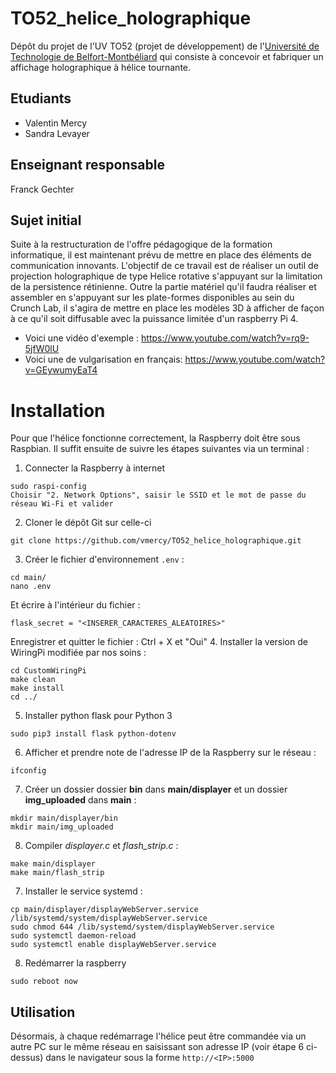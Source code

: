 # TO52_helice_holographique

Dépôt du projet de l'UV TO52 (projet de développement) de l'[Université de Technologie de Belfort-Montbéliard](https://www.utbm.fr) qui consiste à concevoir et fabriquer un affichage holographique à hélice tournante.

## Etudiants
* Valentin Mercy
* Sandra Levayer

## Enseignant  responsable
Franck Gechter

## Sujet initial
Suite à la restructuration de l'offre pédagogique de la formation informatique, il est maintenant prévu de mettre en place des éléments de communication innovants. L'objectif de ce travail est de réaliser un outil de projection holographique de type Helice rotative s'appuyant sur la limitation de la persistence rétinienne. Outre la partie matériel qu'il faudra réaliser et assembler en s'appuyant sur les plate-formes disponibles au sein du Crunch Lab, il s'agira de mettre en place les modèles 3D à afficher de façon à ce qu'il soit diffusable avec la puissance limitée d'un raspberry Pi 4.
* Voici une vidéo d'exemple : https://www.youtube.com/watch?v=rq9-5jfW0lU
* Voici une de vulgarisation en français: https://www.youtube.com/watch?v=GEywumyEaT4 

# Installation
Pour que l'hélice fonctionne correctement, la Raspberry doit être sous Raspbian.
Il suffit ensuite de suivre les étapes suivantes via un terminal :
1. Connecter la Raspberry à internet
```
sudo raspi-config
Choisir "2. Network Options", saisir le SSID et le mot de passe du réseau Wi-Fi et valider
```
2. Cloner le dépôt Git sur celle-ci
```
git clone https://github.com/vmercy/TO52_helice_holographique.git
```
3. Créer le fichier d'environnement ```.env``` :
```
cd main/
nano .env
```
Et écrire à l'intérieur du fichier : 
```
flask_secret = "<INSERER_CARACTERES_ALEATOIRES>"
```
Enregistrer et quitter le fichier : Ctrl + X et "Oui"
4. Installer la version de WiringPi modifiée par nos soins :
```
cd CustomWiringPi
make clean
make install
cd ../
```
5. Installer python flask pour Python 3
```
sudo pip3 install flask python-dotenv
```
6. Afficher et prendre note de l'adresse IP de la Raspberry sur le réseau : 
```
ifconfig
```
7. Créer un dossier dossier **bin** dans **main/displayer** et un dossier **img_uploaded** dans **main** :
```
mkdir main/displayer/bin
mkdir main/img_uploaded
```
8. Compiler *displayer.c* et *flash_strip.c* :
```
make main/displayer
make main/flash_strip
```
7. Installer le service systemd :
```
cp main/displayer/displayWebServer.service /lib/systemd/system/displayWebServer.service
sudo chmod 644 /lib/systemd/system/displayWebServer.service
sudo systemctl daemon-reload
sudo systemctl enable displayWebServer.service
```
8. Redémarrer la raspberry
```
sudo reboot now
```

## Utilisation
Désormais, à chaque redémarrage l'hélice peut être commandée via un autre PC sur le même réseau en saisissant son adresse IP (voir étape 6 ci-dessus) dans le navigateur sous la forme ```http://<IP>:5000```